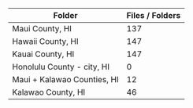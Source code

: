 | Folder                      |   Files / Folders |
|-----------------------------|-------------------|
| Maui County, HI             |               137 |
| Hawaii County, HI           |               147 |
| Kauai County, HI            |               147 |
| Honolulu County - city, HI  |                 0 |
| Maui + Kalawao Counties, HI |                12 |
| Kalawao County, HI          |                46 |